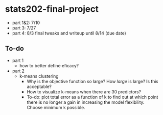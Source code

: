 # stats202-final-project
- part 1&2:  7/10
- part 3: 7/27
- part 4: 8/3
final tweaks and writeup until 8/14 (due date)

## To-do
- part 1
  - how to better define eficacy?
- part 2
  - k-means clustering
    - Why is the objective function so large? How *large* is large? Is this acceptable?
    - How to visualize k-means when there are 30 predictors? 
    - To-do: plot total error as a function of k to find out at which point there is no longer a gain in increasing the model flexibility. Choose minimum k possible.
